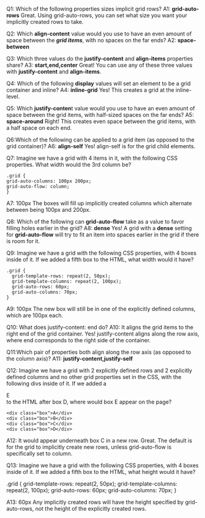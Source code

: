 Q1: Which of the following properties sizes implicit grid rows?
A1: **grid-auto-rows**
Great. Using grid-auto-rows, you can set what size you want your implicitly created rows to take.

Q2: Which **align-content** value would you use to have an even amount of space between the **_grid items_**, with no spaces on the far ends?
A2: **space-between**

Q3: Which three values do the **justify-content** and **align-items** properties share?
A3: **start,end,center**
Great! You can use any of these three values with **justify-content** and **align-items**.

Q4: Which of the following **display** values will set an element to be a grid container and inline?
A4: **inline-grid**
Yes! This creates a grid at the inline-level.

Q5: Which **justify-conten**t value would you use to have an even amount of space between the grid items, with half-sized spaces on the far ends?
A5: **space-around**
Right! This creates even space between the grid items, with a half space on each end.

Q6:Which of the following can be applied to a grid item (as opposed to the grid container)?
A6: **align-self**
Yes! align-self is for the grid child elements.

Q7: Imagine we have a grid with 4 items in it, with the following CSS properties. What width would the 3rd column be?

```
.grid {
grid-auto-columns: 100px 200px;
grid-auto-flow: column;
}
```

A7: 100px
The boxes will fill up implicitly created columns which alternate between being 100px and 200px.

Q8: Which of the following can **grid-auto-flow** take as a value to favor filling holes earlier in the grid?
A8: **dense**
Yes! A grid with a **dense** setting for **grid-auto-flow** will try to fit an item into spaces earlier in the grid if there is room for it.

Q9: Imagine we have a grid with the following CSS properties, with 4 boxes inside of it. If we added a fifth box to the HTML, what width would it have?

```
.grid {
  grid-template-rows: repeat(2, 50px);
  grid-template-columns: repeat(2, 100px);
  grid-auto-rows: 60px;
  grid-auto-columns: 70px;
}
```

A9: 100px
The new box will still be in one of the explicitly defined columns, which are 100px each.

Q10: What does justify-content: end do?
A10: It aligns the grid items to the right end of the grid container.
Yes! justify-content aligns along the row axis, where end corresponds to the right side of the container.

Q11:Which pair of properties both align along the row axis (as opposed to the column axis)?
A11: **justify-content,justify-self**

Q12: Imagine we have a grid with 2 explicitly defined rows and 2 explicitly defined columns and no other grid properties set in the CSS, with the following divs inside of it. If we added a <div class="box">E</div> to the HTML after box D, where would box E appear on the page?

```
<div class="box">A</div>
<div class="box">B</div>
<div class="box">C</div>
<div class="box">D</div>
```

A12: It would appear underneath box C in a new row.
Great. The default is for the grid to implicitly create new rows, unless grid-auto-flow is specifically set to column.

Q13: Imagine we have a grid with the following CSS properties, with 4 boxes inside of it. If we added a fifth box to the HTML, what height would it have?

.grid {
grid-template-rows: repeat(2, 50px);
grid-template-columns: repeat(2, 100px);
grid-auto-rows: 60px;
grid-auto-columns: 70px;
}

A13: 60px
Any implicitly created rows will have the height specified by grid-auto-rows, not the height of the explicitly created rows.

